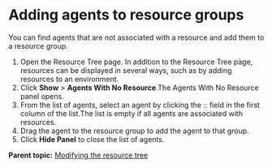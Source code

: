 # Adding agents to resource groups

You can find agents that are not associated with a resource and add them to a resource group.

1.   Open the Resource Tree page. In addition to the Resource Tree page, resources can be displayed in several ways, such as by adding resources to an environment.
2.  Click **Show** \> **Agents With No Resource**.The Agents With No Resource panel opens.
3.  From the list of agents, select an agent by clicking the :: field in the first column of the list.The list is empty if all agents are associated with resources.
4.  Drag the agent to the resource group to add the agent to that group.
5.  Click **Hide Panel** to close the list of agents.

**Parent topic:** [Modifying the resource tree](../topics/resource_tree_modify.md)


